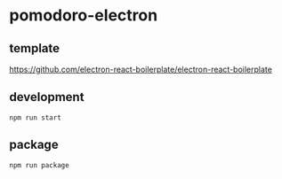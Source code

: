 # pomodoro-electron


## template

https://github.com/electron-react-boilerplate/electron-react-boilerplate

## development

```
npm run start
```

## package

```
npm run package
```
